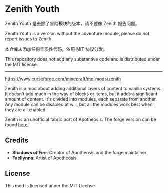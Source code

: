 # Zenith Youth

Zenith Youth 是去除了冒险模块的版本，请不要像 Zenith 报告问题。

Zenith Youth is a version without the adventure module, please do not report issues to Zenith.

本仓库未添加任何实质性代码，依照 MIT 协议分发。

This repository does not add any substantive code and is distributed under the MIT license.

---

https://www.curseforge.com/minecraft/mc-mods/zenith

Zenith is a mod about adding additional layers of content to vanilla systems. It doesn't add much in the way of blocks or items, but it adds a significant amount of content. It's divided into modules, each separate from another. Any module can be disabled at will, but all the modules work best when they are all enabled.

Zenith is an unofficial fabric port of Apotheosis. The forge version can be found [here](https://www.curseforge.com/minecraft/mc-mods/apotheosis).

## Credits

- **Shadows of Fire**: Creator of Apotheosis and the forge maintainer
- **Faellynna**: Artist of Apotheosis

## License

This mod is licensed under the MIT License
